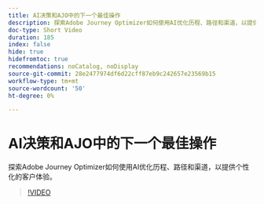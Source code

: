 ```yaml
---
title: AI决策和AJO中的下一个最佳操作
description: 探索Adobe Journey Optimizer如何使用AI优化历程、路径和渠道，以提供个性化的客户体验。
doc-type: Short Video
duration: 185
index: false
hide: true
hidefromtoc: true
recommendations: noCatalog, noDisplay
source-git-commit: 28e2477974df6d22cff87eb9c242657e23569b15
workflow-type: tm+mt
source-wordcount: '50'
ht-degree: 0%

---
```



# AI决策和AJO中的下一个最佳操作

探索Adobe Journey Optimizer如何使用AI优化历程、路径和渠道，以提供个性化的客户体验。

<!-- 62_S520_3442520_184_ai-decisioning-and-next-best-actions-in-ajo -->
>[!VIDEO](https://video.tv.adobe.com/v/3460241/?learn=on&enablevpops=true&captions=chi_hans)
